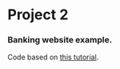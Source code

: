 # Project 2

### Banking website example.

Code based on [this tutorial](https://youtu.be/Nl54MJDR2p8).